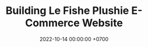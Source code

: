 ---
layout: post
title:  "Building Le Fishe Plushie E-Commerce Website"
date:   2022-10-14 00:00:00 +0700
tags: project webdev
comments: true
---